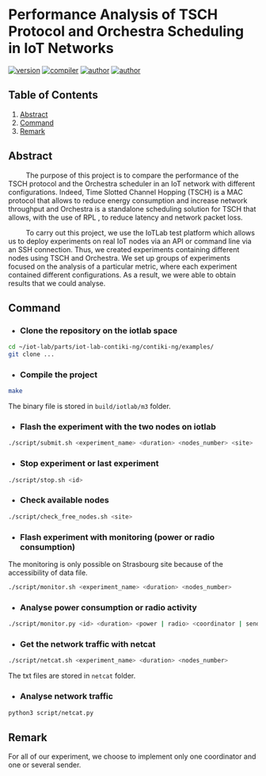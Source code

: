 # Performance Analysis of TSCH Protocol and Orchestra Scheduling in IoT Networks
[![version](https://img.shields.io/badge/version-0.0.1-blue.svg)](https://github.com/EthanAndreas/Tsch-OrchestraPerformanceAnalysis)
[![compiler](https://img.shields.io/badge/compiler-gcc-red.svg)](https://github.com/EthanAndreas/Tsch-OrchestraPerformanceAnalysis/blob/main/Makefile)
[![author](https://img.shields.io/badge/author-EthanAndreas-blue)](https://github.com/EthanAndreas)
[![author](https://img.shields.io/badge/author-Cottelle-blue)](https://github.com/Cottelle)

## Table of Contents
1. [Abstract](#abstract)
2. [Command](#command)
3. [Remark](#remark)

## Abstract

&nbsp;&nbsp;&nbsp;&nbsp;&nbsp;&nbsp;&nbsp;&nbsp;
The purpose of this project is to compare the performance of the TSCH protocol and the Orchestra scheduler in an IoT network with different configurations. Indeed, Time Slotted Channel Hopping (TSCH) is a MAC protocol that allows to reduce energy consumption and increase network throughput and Orchestra is a standalone scheduling solution for TSCH that allows, with the use of RPL , to reduce latency and network packet loss.

&nbsp;&nbsp;&nbsp;&nbsp;&nbsp;&nbsp;&nbsp;&nbsp;
To carry out this project, we use the IoTLab test platform which allows us to deploy experiments on real IoT nodes via an API or command line via an SSH connection. Thus, we created experiments containing different nodes using TSCH and Orchestra. We set up groups of experiments focused on the analysis of a particular metric, where each experiment contained different configurations. As a result, we were able to obtain results that we could analyse.

## Command

* ### Clone the repository on the iotlab space 
```bash
cd ~/iot-lab/parts/iot-lab-contiki-ng/contiki-ng/examples/
git clone ...
```

* ### Compile the project

```bash
make
```
The binary file is stored in ``build/iotlab/m3`` folder.

* ###  Flash the experiment with the two nodes on iotlab
```bash
./script/submit.sh <experiment_name> <duration> <nodes_number> <site>
```

* ### Stop experiment or last experiment
```bash
./script/stop.sh <id>
```

* ### Check available nodes 
```bash
./script/check_free_nodes.sh <site>
```

* ### Flash experiment with monitoring (power or radio consumption)

The monitoring is only possible on Strasbourg site because of the accessibility of data file.
```bash
./script/monitor.sh <experiment_name> <duration> <nodes_number>
```

* ### Analyse power consumption or radio activity 
```bash
./script/monitor.py <id> <duration> <power | radio> <coordinator | sender> <plot>
```

* ### Get the network traffic with netcat

```bash
./script/netcat.sh <experiment_name> <duration> <nodes_number>
```
The txt files are stored in ``netcat`` folder.

* ### Analyse network traffic
```bash
python3 script/netcat.py
```

## Remark

For all of our experiment, we choose to implement only one coordinator and one or several sender.
